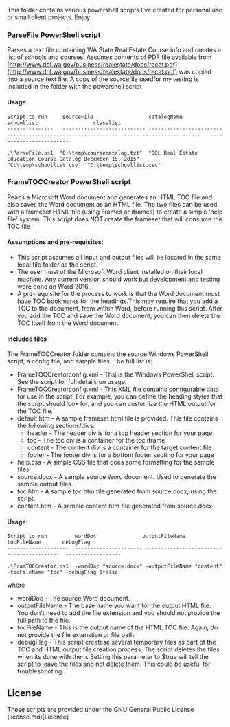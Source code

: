 This folder contains various powershell scripts I've created for personal use or small client projects.  Enjoy

### ParseFile PowerShell script
Parses a text file containing WA State Real Estate Course info and creates a list of schools and courses.
Assumes contents of PDF file available from [http://www.dol.wa.gov/business/realestate/docs/recat.pdf](http://www.dol.wa.gov/business/realestate/docs/recat.pdf) was copied into a source text file.
A copy of the sourcefile usedfor my testing is included in the folder with the powershell script

#### Usage:
```
Script to run     sourceFile                  catalogName                                                   schoollist                  classlist
---------------   --------------------------- ------------------------------------------------------------  -------------------------   ------------------------

.\ParseFile.ps1  "C:\temp\coursecatalog.txt"  "DOL Real Estate Education Course Catalog December 15, 2015"    "C:\temp\schoollist.csv"  "C:\temp\schoollist.csv"
```

### FrameTOCCreator PowerShell script
Reads a Microsoft Word document and generates an HTML TOC file and also saves the Word document as an HTML file. The two files can be used with a frameset HTML file (using Frames or iframes) to create a simple 'help file' system.
This script does NOT create the frameset that will consume the TOC file
#### Assumptions and pre-requisites:
- This script assumes all input and output files will be located in the same local file folder as the script.
- The user must of the Microsoft Word client installed on their local machine. Any current version should work but development and testing were done on Word 2016.
- A pre-requisite for the process to work is that the Word document must have TOC bookmarks for the headings.This may require that you add a TOC to the document, from within Word, before running this script.  After you add the TOC and save the Word document, you can then delete the TOC itself from the Word document.

#### Included files
The FrameTOCCreator folder contains the source Windows PowerShell script, a config file, and sample files. The full list is:
- FrameTOCCreatorconfig.xml - Thsi is the Windows PowerShell script. See the script for full details on usage.
- FrameTOCCreatorconfig.xml - This XML file contains configurable data for use in the script. For example, you can define the heading styles that the script should look for, and you can customize the HTML output for the TOC file.
- default.htm - A sample frameset html file is provided. This file contains the following sections/divs:
  - header - The header div is for a top header section for your page
  - toc - The toc div is a container for the toc iframe
  - content - The content div is a container for the target content file
  - footer - The footer div is for a bottom footer sectino for your page
- help.css - A simple CSS file that does some formatting for the sample files
- source.docx - A sample source Word document. Used to generate the sample output files.
- toc.htm - A sample toc htm file generated from source.docx, using the script.
- content.htm - A sample content htm file generated from source.docx

#### Usage:
```
Script to run         wordDoc               outputFileName             tocFileName       debugFlag
--------------------  ---------------------- ------------------------- -----------------  ------------------

.\FramTOCCreator.ps1  -wordDoc "source.docx" -outputFileName "content" -tocFileName "toc" -debugFlag $false
``` 
where
- wordDoc - The source Word document. 
- outputFileName - The base name you want for the output HTML file. You don't need to add the file extension and you should not provide the full path to the file.
- tocFileName - This is the output name of the HTML TOC file.  Again, do not provide the file extenstion or file path
- debugFlag - This script createse several temporary files as part of the TOC and HTML output file creation process.  The script deletes the files when its done with them.  Setting this parameter to $true will tell the script to leave the files and not delete them. This could be useful for troubleshooting.

## License

These scripts are provided under the GNU General Public License (license.md)[License]
